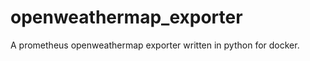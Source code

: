 openweathermap_exporter
=======================

A prometheus openweathermap exporter written in python for docker.
